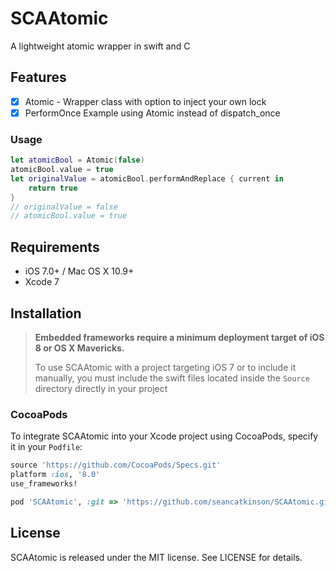 # SCAAtomic

A lightweight atomic wrapper in swift and C

## Features
- [x] Atomic - Wrapper class with option to inject your own lock
- [x] PerformOnce Example using Atomic instead of dispatch_once

### Usage

```swift
let atomicBool = Atomic(false)
atomicBool.value = true
let originalValue = atomicBool.performAndReplace { current in 
    return true 
}
// originalValue = false
// atomicBool.value = true
```


## Requirements
- iOS 7.0+ / Mac OS X 10.9+
- Xcode 7

## Installation

> **Embedded frameworks require a minimum deployment target of iOS 8 or OS X Mavericks.**
>
> To use SCAAtomic with a project targeting iOS 7 or to include it manually, you must include the swift files located inside the `Source` directory directly in your project

### CocoaPods

To integrate SCAAtomic into your Xcode project using CocoaPods, specify it in your `Podfile`:

```ruby
source 'https://github.com/CocoaPods/Specs.git'
platform :ios, '8.0'
use_frameworks!

pod 'SCAAtomic', :git => 'https://github.com/seancatkinson/SCAAtomic.git'
```

## License

SCAAtomic is released under the MIT license. See LICENSE for details.

